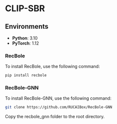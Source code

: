 # CLIP-SBR

## Environments

- **Python**: 3.10
- **PyTorch**: 1.12

### RecBole
To install RecBole, use the following command:
```bash
pip install recbole
```
### RecBole-GNN
To install RecBole-GNN, use the following command:
```bash
git clone https://github.com/RUCAIBox/RecBole-GNN
```
Copy the recbole_gnn folder to the root directory.
